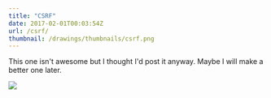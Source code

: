 ```yaml
---
title: "CSRF"
date: 2017-02-01T00:03:54Z
url: /csrf/
thumbnail: /drawings/thumbnails/csrf.png
---
```


This one isn't awesome but I thought I'd post it anyway. Maybe I will
make a better one later.

<a href='/drawings/csrf.svg'><img src='/drawings/csrf.png'></a>
